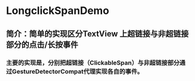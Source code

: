 # LongclickSpanDemo


## 简介：简单的实现区分TextView 上超链接与非超链接部分的点击/长按事件

### 主要的实现是，分别把超链接（ClickableSpan）与非超链接部分通过GestureDetectorCompat代理实现各自的事件。
